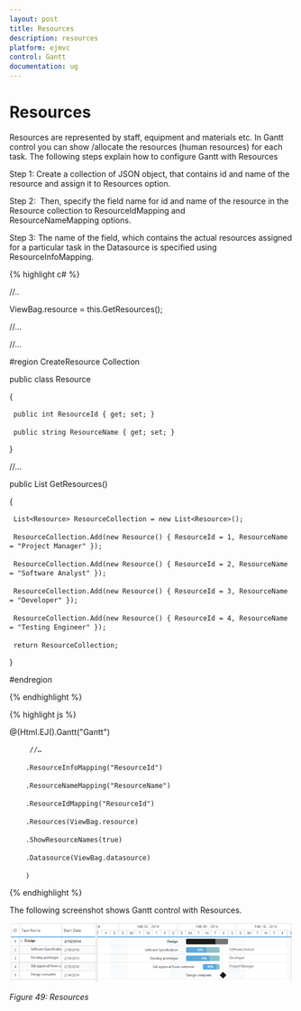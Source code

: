 ```yaml
---
layout: post
title: Resources
description: resources
platform: ejmvc
control: Gantt
documentation: ug
---
```


# Resources

Resources are represented by staff, equipment and materials etc. In Gantt control you can show /allocate the resources (human resources) for each task. The following steps explain how to configure Gantt with Resources

Step 1: Create a collection of JSON object, that contains id and name of the resource and assign it to Resources option.

Step 2:  Then, specify the field name for id and name of the resource in the Resource collection to ResourceIdMapping and ResourceNameMapping options. 

Step 3: The name of the field, which contains the actual resources assigned for a particular task in the Datasource is specified using ResourceInfoMapping.


{% highlight c# %}


//..

ViewBag.resource = this.GetResources();

//...



//...

 #region CreateResource Collection

 public class Resource

 {

     public int ResourceId { get; set; }

     public string ResourceName { get; set; }



 }

 //...

 public List<Resource> GetResources()

 {

     List<Resource> ResourceCollection = new List<Resource>();

     ResourceCollection.Add(new Resource() { ResourceId = 1, ResourceName = "Project Manager" });

     ResourceCollection.Add(new Resource() { ResourceId = 2, ResourceName = "Software Analyst" });

     ResourceCollection.Add(new Resource() { ResourceId = 3, ResourceName = "Developer" });

     ResourceCollection.Add(new Resource() { ResourceId = 4, ResourceName = "Testing Engineer" });

     return ResourceCollection;

 }

 #endregion  
 
 {% endhighlight %}

{% highlight js %}

@(Html.EJ().Gantt("Gantt")

         //…

        .ResourceInfoMapping("ResourceId")

        .ResourceNameMapping("ResourceName")

        .ResourceIdMapping("ResourceId")

        .Resources(ViewBag.resource)

        .ShowResourceNames(true)

        .Datasource(ViewBag.datasource)

        )



{% endhighlight %}





The following screenshot shows Gantt control with Resources.



![](Resources_images/Resources_img1.png)

_Figure 49: Resources_


